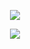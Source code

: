 <p style="width:100%" align="center">
    <img src="https://s2.loli.net/2023/08/28/49EcwxOj7MYuXfL.gif" />
</p>
<p align="center">
<!--     <img src="https://skillicons.dev/icons?i=ts,prisma,react,nestjs,nextjs,express,graphql,tailwind" /> -->
        <img src="https://skillicons.dev/icons?i=react,tailwind,nextjs,vite,bash,express,cypress,ts,styledcomponents,git" /> 
  </a>
</p>

